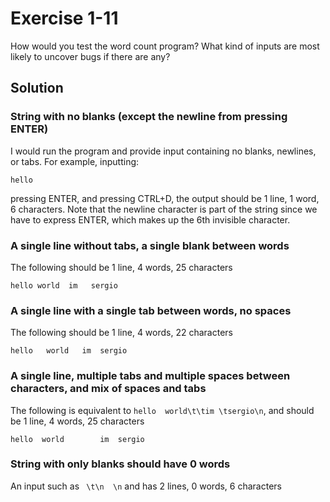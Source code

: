 # Exercise 1-11

How would you test the word count program? What kind of inputs are most likely to uncover bugs if there are any?

## Solution

### String with no blanks (except the newline from pressing ENTER)

I would run the program and provide input containing no blanks, newlines, or tabs. For example, inputting:

```
hello
```

pressing ENTER, and pressing CTRL+D, the output should be 1 line, 1 word, 6 characters. Note that the newline character is part of the string since we have to express ENTER, which makes up the 6th invisible character.

### A single line without tabs, a single blank between words

The following should be 1 line, 4 words, 25 characters

```
hello world  im   sergio
```

### A single line with a single tab between words, no spaces

The following should be 1 line, 4 words, 22 characters

```
hello	world	im	sergio
```

### A single line, multiple tabs and multiple spaces between characters, and mix of spaces and tabs

The following is equivalent to `hello  world\t\tim \tsergio\n`, and should be 1 line, 4 words, 25 characters

```
hello  world		im 	sergio
```

### String with only blanks should have 0 words

An input such as ` \t\n  \n` and has 2 lines, 0 words, 6 characters
